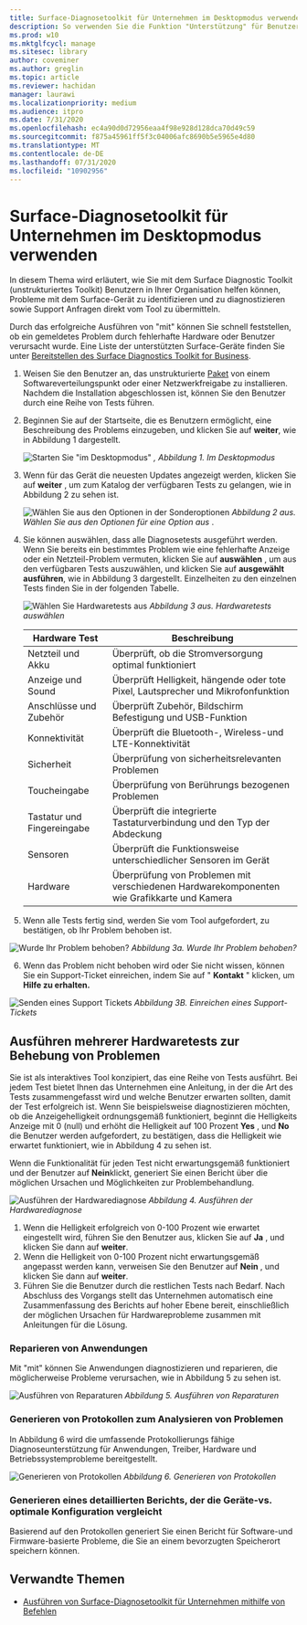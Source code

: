 ```yaml
---
title: Surface-Diagnosetoolkit für Unternehmen im Desktopmodus verwenden
description: So verwenden Sie die Funktion "Unterstützung" für Benutzer in Ihrer Organisation, um Probleme mit dem Surface-Gerät zu identifizieren und zu diagnostizieren sowie Support Anfragen direkt aus dem Tool zu übermitteln.
ms.prod: w10
ms.mktglfcycl: manage
ms.sitesec: library
author: coveminer
ms.author: greglin
ms.topic: article
ms.reviewer: hachidan
manager: laurawi
ms.localizationpriority: medium
ms.audience: itpro
ms.date: 7/31/2020
ms.openlocfilehash: ec4a90d0d72956eaa4f98e928d128dca70d49c59
ms.sourcegitcommit: f875a45961ff5f3c04006afc8690b5e5965e4d80
ms.translationtype: MT
ms.contentlocale: de-DE
ms.lasthandoff: 07/31/2020
ms.locfileid: "10902956"
---
```

# Surface-Diagnosetoolkit für Unternehmen im Desktopmodus verwenden

In diesem Thema wird erläutert, wie Sie mit dem Surface Diagnostic Toolkit (unstrukturiertes Toolkit) Benutzern in Ihrer Organisation helfen können, Probleme mit dem Surface-Gerät zu identifizieren und zu diagnostizieren sowie Support Anfragen direkt vom Tool zu übermitteln. 

Durch das erfolgreiche Ausführen von "mit" können Sie schnell feststellen, ob ein gemeldetes Problem durch fehlerhafte Hardware oder Benutzer verursacht wurde. Eine Liste der unterstützten Surface-Geräte finden Sie unter [Bereitstellen des Surface Diagnostics Toolkit for Business](surface-diagnostic-toolkit-business.md).


1. Weisen Sie den Benutzer an, das unstrukturierte [Paket](surface-diagnostic-toolkit-business.md#create-custom-sdt) von einem Softwareverteilungspunkt oder einer Netzwerkfreigabe zu installieren. Nachdem die Installation abgeschlossen ist, können Sie den Benutzer durch eine Reihe von Tests führen. 

2. Beginnen Sie auf der Startseite, die es Benutzern ermöglicht, eine Beschreibung des Problems einzugeben, und klicken Sie auf **weiter**, wie in Abbildung 1 dargestellt.

    ![Starten Sie "im Desktopmodus" ](images/sdt-desk-1.png)
 *, Abbildung 1. Im Desktopmodus*

3. Wenn für das Gerät die neuesten Updates angezeigt werden, klicken Sie auf **weiter** , um zum Katalog der verfügbaren Tests zu gelangen, wie in Abbildung 2 zu sehen ist.

    ![Wählen Sie aus den Optionen in der Sonderoptionen ](images/sdt1.png)
 *Abbildung 2 aus. Wählen Sie aus den Optionen für eine Option aus* .

4. Sie können auswählen, dass alle Diagnosetests ausgeführt werden. Wenn Sie bereits ein bestimmtes Problem wie eine fehlerhafte Anzeige oder ein Netzteil-Problem vermuten, klicken Sie auf **auswählen** , um aus den verfügbaren Tests auszuwählen, und klicken Sie auf **ausgewählt ausführen**, wie in Abbildung 3 dargestellt. Einzelheiten zu den einzelnen Tests finden Sie in der folgenden Tabelle. 

    ![Wählen Sie Hardwaretests aus ](images/sdt2.png)
 *Abbildung 3 aus. Hardwaretests auswählen*

    Hardware Test | Beschreibung
    --- | ---
    Netzteil und Akku |  Überprüft, ob die Stromversorgung optimal funktioniert
    Anzeige und Sound   | Überprüft Helligkeit, hängende oder tote Pixel, Lautsprecher und Mikrofonfunktion
    Anschlüsse und Zubehör   | Überprüft Zubehör, Bildschirm Befestigung und USB-Funktion
    Konnektivität |  Überprüft die Bluetooth-, Wireless-und LTE-Konnektivität
    Sicherheit    | Überprüfung von sicherheitsrelevanten Problemen
    Toucheingabe   | Überprüfung von Berührungs bezogenen Problemen
    Tastatur und Fingereingabe |    Überprüft die integrierte Tastaturverbindung und den Typ der Abdeckung
    Sensoren | Überprüft die Funktionsweise unterschiedlicher Sensoren im Gerät
    Hardware |  Überprüfung von Problemen mit verschiedenen Hardwarekomponenten wie Grafikkarte und Kamera

5. Wenn alle Tests fertig sind, werden Sie vom Tool aufgefordert, zu bestätigen, ob Ihr Problem behoben ist. 

 ![Wurde Ihr Problem behoben? ](images/sdt3.png)
 *Abbildung 3a. Wurde Ihr Problem behoben?*

6. Wenn das Problem nicht behoben wird oder Sie nicht wissen, können Sie ein Support-Ticket einreichen, indem Sie auf " **Kontakt** " klicken, um **Hilfe zu erhalten.**
 
 ![Senden eines Support Tickets ](images/sdt4.png)
 *Abbildung 3B. Einreichen eines Support-Tickets*

<span id="multiple" />

## Ausführen mehrerer Hardwaretests zur Behebung von Problemen

Sie ist als interaktives Tool konzipiert, das eine Reihe von Tests ausführt. Bei jedem Test bietet Ihnen das Unternehmen eine Anleitung, in der die Art des Tests zusammengefasst wird und welche Benutzer erwarten sollten, damit der Test erfolgreich ist. Wenn Sie beispielsweise diagnostizieren möchten, ob die Anzeigehelligkeit ordnungsgemäß funktioniert, beginnt die Helligkeits Anzeige mit 0 (null) und erhöht die Helligkeit auf 100 Prozent **Yes** , und **No** die Benutzer werden aufgefordert, zu bestätigen, dass die Helligkeit wie erwartet funktioniert, wie in Abbildung 4 zu sehen ist. 

Wenn die Funktionalität für jeden Test nicht erwartungsgemäß funktioniert und der Benutzer auf **Nein**klickt, generiert Sie einen Bericht über die möglichen Ursachen und Möglichkeiten zur Problembehandlung. 

![Ausführen der Hardwarediagnose ](images/sdt-desk-4.png)
 *Abbildung 4. Ausführen der Hardwarediagnose*

1. Wenn die Helligkeit erfolgreich von 0-100 Prozent wie erwartet eingestellt wird, führen Sie den Benutzer aus, klicken Sie auf **Ja** , und klicken Sie dann auf **weiter**. 
2. Wenn die Helligkeit von 0-100 Prozent nicht erwartungsgemäß angepasst werden kann, verweisen Sie den Benutzer auf **Nein** , und klicken Sie dann auf **weiter**. 
3. Führen Sie die Benutzer durch die restlichen Tests nach Bedarf. Nach Abschluss des Vorgangs stellt das Unternehmen automatisch eine Zusammenfassung des Berichts auf hoher Ebene bereit, einschließlich der möglichen Ursachen für Hardwareprobleme zusammen mit Anleitungen für die Lösung.


### Reparieren von Anwendungen

Mit "mit" können Sie Anwendungen diagnostizieren und reparieren, die möglicherweise Probleme verursachen, wie in Abbildung 5 zu sehen ist.

![Ausführen von Reparaturen ](images/sdt-desk-5.png)
 *Abbildung 5. Ausführen von Reparaturen*
<span id="logs" />

### Generieren von Protokollen zum Analysieren von Problemen 

In Abbildung 6 wird die umfassende Protokollierungs fähige Diagnoseunterstützung für Anwendungen, Treiber, Hardware und Betriebssystemprobleme bereitgestellt.

![Generieren von Protokollen ](images/sdt-desk-6.png)
 *Abbildung 6. Generieren von Protokollen*

<span id="detailed-report" />

### Generieren eines detaillierten Berichts, der die Geräte-vs. optimale Konfiguration vergleicht

Basierend auf den Protokollen generiert Sie einen Bericht für Software-und Firmware-basierte Probleme, die Sie an einem bevorzugten Speicherort speichern können.

## Verwandte Themen

- [Ausführen von Surface-Diagnosetoolkit für Unternehmen mithilfe von Befehlen](surface-diagnostic-toolkit-command-line.md)

